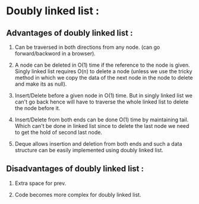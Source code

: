 # Doubly linked list : 

## Advantages of doubly linked list :

1) Can be traversed in both directions from any node. (can go forward/backword in a browser).

2) A node can be deleted in O(1) time if the reference to the node is given. Singly linked list requires O(n) to delete a node (unless we use the tricky method in which we copy the data of the next node in the node to delete and make its as null).

3) Insert/Delete before a given node in O(1) time. But in singly linked list we can't go back hence will have to traverse the whole linked list to delete the node before it.

3) Insert/Delete from both ends can be done O(1) time by maintaining tail. Which can't be done in linked list since to delete the last node we need to get the hold of second last node.

5) Deque allows insertion and deletion from both ends and such a data structure can be easily implemented using doubly linked list.

## Disadvantages of doubly linked list :

1) Extra space for prev.

2) Code becomes more complex for doubly linked list.